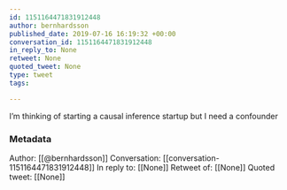 ```yaml
---
id: 1151164471831912448
author: bernhardsson
published_date: 2019-07-16 16:19:32 +00:00
conversation_id: 1151164471831912448
in_reply_to: None
retweet: None
quoted_tweet: None
type: tweet
tags:

---
```


I’m thinking of starting a causal inference startup but I need a confounder

### Metadata

Author: [[@bernhardsson]]
Conversation: [[conversation-1151164471831912448]]
In reply to: [[None]]
Retweet of: [[None]]
Quoted tweet: [[None]]
